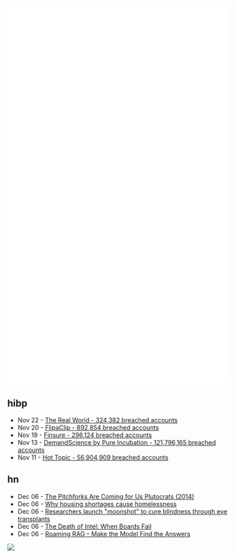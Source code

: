 ![Metrics](https://raw.githubusercontent.com/phixion/phixion/master/metrics.svg)

## hibp

<!--
for https://github.com/phixion/phixion/blob/main/.github/workflows/feeds.yml
-->
<!--START_SECTION:haveibeenpwnd-->
- Nov 22 - [The Real World - 324,382 breached accounts](https://haveibeenpwned.com/PwnedWebsites#TheRealWorld)
- Nov 20 - [FlipaClip - 892,854 breached accounts](https://haveibeenpwned.com/PwnedWebsites#FlipaClip)
- Nov 19 - [Finsure - 296,124 breached accounts](https://haveibeenpwned.com/PwnedWebsites#Finsure)
- Nov 13 - [DemandScience by Pure Incubation - 121,796,165 breached accounts](https://haveibeenpwned.com/PwnedWebsites#DemandScience)
- Nov 11 - [Hot Topic - 56,904,909 breached accounts](https://haveibeenpwned.com/PwnedWebsites#HotTopic)
<!--END_SECTION:haveibeenpwnd-->

## hn

<!--
for https://github.com/phixion/phixion/blob/main/.github/workflows/feeds.yml
-->
<!--START_SECTION:hn-->
- Dec 06 - [The Pitchforks Are Coming for Us Plutocrats (2014)](https://www.politico.com/magazine/story/2014/06/the-pitchforks-are-coming-for-us-plutocrats-108014/)
- Dec 06 - [Why housing shortages cause homelessness](https://worksinprogress.co/issue/why-housing-shortages-cause-homelessness/)
- Dec 06 - [Researchers launch "moonshot" to cure blindness through eye transplants](https://www.canoncitydailyrecord.com/2024/12/05/university-colorado-anschutz-blindness-cure-eye-transplant-medical-research/)
- Dec 06 - [The Death of Intel: When Boards Fail](https://www.fabricatedknowledge.com/p/the-death-of-intel-when-boards-fail)
- Dec 06 - [Roaming RAG – Make the Model Find the Answers](http://arcturus-labs.com/blog/2024/11/21/roaming-rag--make-_the-model_-find-the-answers/)
<!--END_SECTION:hn-->

<!--
for https://yhype.me
-->
![](https://hit.yhype.me/github/profile?user_id=13013670)
